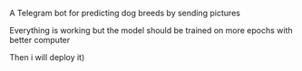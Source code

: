 A Telegram bot for predicting dog breeds by sending pictures

Everything is working but the model should be trained on more epochs with better computer

Then i will deploy it)
